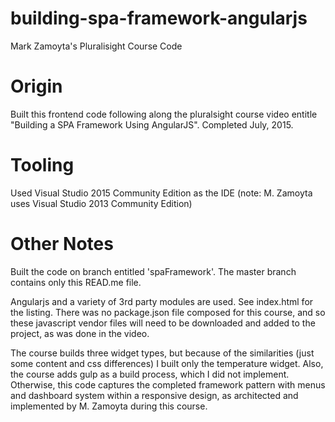 # building-spa-framework-angularjs
Mark Zamoyta's Pluralisight Course Code

# Origin
Built this frontend code following along the pluralsight course video entitle "Building a SPA Framework Using AngularJS".  Completed July, 2015.

# Tooling
Used Visual Studio 2015 Community Edition as the IDE (note: M. Zamoyta uses Visual Studio 2013 Community Edition)

# Other Notes
Built the code on branch entitled 'spaFramework'.  The master branch contains only this READ.me file.

Angularjs and a variety of 3rd party modules are used.  See index.html for the listing.  There was no package.json file composed for this course, and so these javascript vendor files will need to be downloaded and added to the project, as was done in the video.

The course builds three widget types, but because of the similarities (just some content and css differences) I built only the temperature widget.  Also, the course adds gulp as a build process, which I did not implement.  Otherwise, this code captures the completed framework pattern with menus and dashboard system within a responsive design, as architected and implemented by M. Zamoyta during this course.

